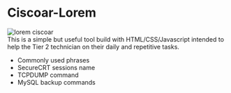 # Ciscoar-Lorem
![lorem ciscoar](https://github.com/danielurra/Ciscoar-Autocomplete/assets/51704179/06fc271d-ec37-478d-8878-5c4cd07ac1c5)<br>
This is a simple but useful tool build with HTML/CSS/Javascript intended to help the Tier 2 technician on their  daily and repetitive tasks.<br>
* Commonly used phrases
* SecureCRT sessions name
* TCPDUMP command
* MySQL backup commands

